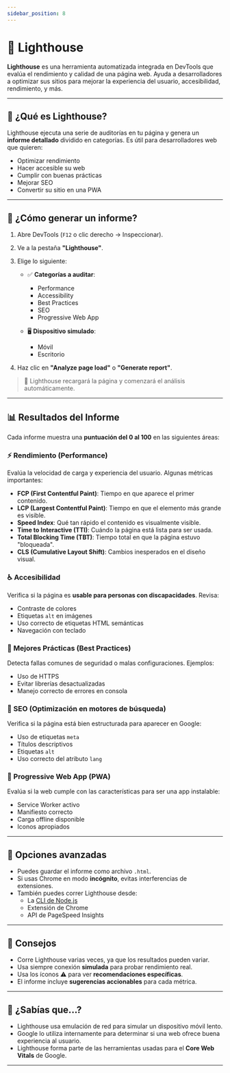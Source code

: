 ```yaml
---
sidebar_position: 8
---
```


# 🌟 Lighthouse

**Lighthouse** es una herramienta automatizada integrada en DevTools que evalúa el rendimiento y calidad de una página web. Ayuda a desarrolladores a optimizar sus sitios para mejorar la experiencia del usuario, accesibilidad, rendimiento, y más.

---

## 🚀 ¿Qué es Lighthouse?

Lighthouse ejecuta una serie de auditorías en tu página y genera un **informe detallado** dividido en categorías. Es útil para desarrolladores web que quieren:

- Optimizar rendimiento
- Hacer accesible su web
- Cumplir con buenas prácticas
- Mejorar SEO
- Convertir su sitio en una PWA

---

## 🧪 ¿Cómo generar un informe?

1. Abre DevTools (`F12` o clic derecho → Inspeccionar).
2. Ve a la pestaña **"Lighthouse"**.
3. Elige lo siguiente:

   - ✅ **Categorías a auditar**:
     - Performance
     - Accessibility
     - Best Practices
     - SEO
     - Progressive Web App

   - 🖥️ **Dispositivo simulado**:
     - Móvil
     - Escritorio

4. Haz clic en **"Analyze page load"** o **"Generate report"**.

> 🔄 Lighthouse recargará la página y comenzará el análisis automáticamente.

---

## 📊 Resultados del Informe

Cada informe muestra una **puntuación del 0 al 100** en las siguientes áreas:

### ⚡ Rendimiento (Performance)

Evalúa la velocidad de carga y experiencia del usuario. Algunas métricas importantes:

- **FCP (First Contentful Paint)**: Tiempo en que aparece el primer contenido.
- **LCP (Largest Contentful Paint)**: Tiempo en que el elemento más grande es visible.
- **Speed Index**: Qué tan rápido el contenido es visualmente visible.
- **Time to Interactive (TTI)**: Cuándo la página está lista para ser usada.
- **Total Blocking Time (TBT)**: Tiempo total en que la página estuvo "bloqueada".
- **CLS (Cumulative Layout Shift)**: Cambios inesperados en el diseño visual.

### ♿ Accesibilidad

Verifica si la página es **usable para personas con discapacidades**. Revisa:

- Contraste de colores
- Etiquetas `alt` en imágenes
- Uso correcto de etiquetas HTML semánticas
- Navegación con teclado

### 🧠 Mejores Prácticas (Best Practices)

Detecta fallas comunes de seguridad o malas configuraciones. Ejemplos:

- Uso de HTTPS
- Evitar librerías desactualizadas
- Manejo correcto de errores en consola

### 🔎 SEO (Optimización en motores de búsqueda)

Verifica si la página está bien estructurada para aparecer en Google:

- Uso de etiquetas `meta`
- Títulos descriptivos
- Etiquetas `alt`
- Uso correcto del atributo `lang`

### 📲 Progressive Web App (PWA)

Evalúa si la web cumple con las características para ser una app instalable:

- Service Worker activo
- Manifiesto correcto
- Carga offline disponible
- Iconos apropiados

---

## 📁 Opciones avanzadas

- Puedes guardar el informe como archivo `.html`.
- Si usas Chrome en modo **incógnito**, evitas interferencias de extensiones.
- También puedes correr Lighthouse desde:
  - La [CLI de Node.js](https://github.com/GoogleChrome/lighthouse)
  - Extensión de Chrome
  - API de PageSpeed Insights

---

## 📌 Consejos

- Corre Lighthouse varias veces, ya que los resultados pueden variar.
- Usa siempre conexión **simulada** para probar rendimiento real.
- Usa los íconos ⚠️ para ver **recomendaciones específicas**.
- El informe incluye **sugerencias accionables** para cada métrica.

---

## 🤔 ¿Sabías que...?

- Lighthouse usa emulación de red para simular un dispositivo móvil lento.
- Google lo utiliza internamente para determinar si una web ofrece buena experiencia al usuario.
- Lighthouse forma parte de las herramientas usadas para el **Core Web Vitals** de Google.

---

